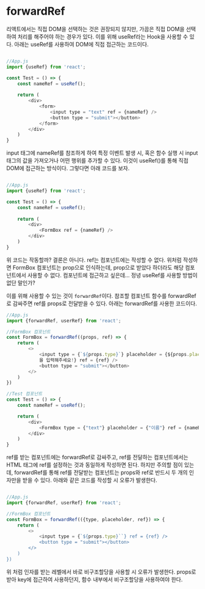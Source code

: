 # forwardRef


리액트에서는 직접 DOM을 선택하는 것은 권장되지 않지만, 가끔은 직접 DOM을 선택하여 처리를 해주어야 하는 경우가 있다. 이를 위해 useRef라는 Hook을 사용할 수 있다. 아래는 useRef를 사용하여 DOM에 직접 접근하는 코드이다.

```javascript

//App.js
import {useRef} from 'react';

const Test = () => {
	const nameRef = useRef();
	
	return (
		<div>
			<form>
				<input type = "text" ref = {nameRef} />
				<button type = "submit"></button>
			</form>
		</div>
	)
}


```

input 태그에 nameRef를 참조하게 하여 특정 이벤트 발생 시, 혹은 함수 실행 시 input 태그의 값을 가져오거나 어떤 행위를 추가할 수 있다. 이것이 useRef()를 통해 직접 DOM에 접근하는 방식이다. 그렇다면 아래 코드를 보자.

```javascript

//App.js
import {useRef} from 'react';

const Test = () => {
	const nameRef = useRef();
	
	return (
		<div>
			<FormBox ref = {nameRef} />
		</div>
	)
}

```

위 코드는 작동할까? 결론은 아니다. ref는 컴포넌트에는 작성할 수 없다. 위처럼 작성하면 FormBox 컴포넌트는 prop으로 인식하는데, prop으로 받았다 하더라도 해당 컴포넌트에서 사용할 수 없다. 컴포넌트에 접근하고 싶은데... 정녕 useRef를 사용할 방법이 없단 말인가?

이를 위해 사용할 수 있는 것이 `forwardRef`이다. 참조할 컴포넌트 함수를 forwardRef로 감싸주면 ref를 props로 전달받을 수 있다. 아래는 forwardRef를 사용한 코드이다.

```javascript
//App.js
import {forwardRef, userRef} from 'react';

//FormBox 컴포넌트
const FormBox = forwardRef((props, ref) => {
	return (
		<>
			<input type = {`${props.type}`} placeholder = {${props.placeholder} 
            을 입력해주세요!} ref = {ref} />
			<button type = "submit"></button>
		</>
	)
})

//Test 컴포넌트
const Test = () => {
	const nameRef = useRef();

	return (
		<div>
			<FormBox type = {"text"} placeholder = {"이름"} ref = {nameRef}/>
		</div>
	)
}

```

ref를 받는 컴포넌트에는 forwardRef로 감싸주고, ref를 전달하는 컴포넌트에서는 HTML 태그에 ref를 설정하는 것과 동일하게 작성하면 된다. 하지만 주의할 점이 있는데, forwardRef를 통해 ref를 전달받는 컴포넌트는 props와 ref로 반드시 두 개의 인자만을 받을 수 있다. 아래와 같은 코드를 작성할 시 오류가 발생한다.

```javascript

//App.js
import {forwardRef, userRef} from 'react';

//FormBox 컴포넌트
const FormBox = forwardRef(({type, placeholder, ref}) => {
	return (
		<>
			<input type = {`${props.type}``} ref = {ref} />
			<button type = "submit"></button>
		</>
	)
})


```

위 처럼 인자를 받는 레벨에서 바로 비구조할당을 사용할 시 오류가 발생한다. props로 받아 key에 접근하여 사용하던지, 함수 내부에서 비구조할당을 사용하여야 한다.